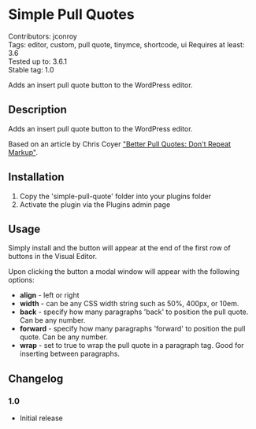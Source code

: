 # Simple Pull Quotes #

Contributors: jconroy    
Tags: editor, custom, pull quote, tinymce, shortcode, ui 
Requires at least: 3.6  
Tested up to: 3.6.1  
Stable tag: 1.0

Adds an insert pull quote button to the WordPress editor.

## Description ##

Adds an insert pull quote button to the WordPress editor. 

Based on an article by Chris Coyer ["Better Pull Quotes: Don't Repeat Markup"](http://css-tricks.com/better-pull-quotes/).


## Installation ##

1. Copy the 'simple-pull-quote' folder into your plugins folder
2. Activate the plugin via the Plugins admin page

## Usage ##

Simply install and the button will appear at the end of the first row of buttons in the Visual Editor.

Upon clicking the button a modal window will appear with the following options:

* **align** - left or right
* **width** - can be any CSS width string such as 50%, 400px, or 10em.
* **back** - specify how many paragraphs 'back' to position the pull quote. Can be any number.
* **forward** - specify how many paragraphs 'forward' to position the pull quote.  Can be any number.
* **wrap** - set to true to wrap the pull quote in a paragraph tag.  Good for inserting between paragraphs.

## Changelog ##

### 1.0 ###
* Initial release